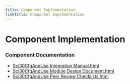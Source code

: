 ```yaml
---
title: Component Implementation
linkTitle: Component Implementation
---
```


# Component Implementation
### Component Documentation

- [Sci30CfgAndUse Integration Manual.html](doc/Sci30CfgAndUse%20Integration%20Manual.html)
- [Sci30CfgAndUse Module Design Document.html](doc/Sci30CfgAndUse%20Module%20Design%20Document.html)
- [Sci30CfgAndUse Peer Review Checklists.html](doc/Sci30CfgAndUse%20Peer%20Review%20Checklists.html)

